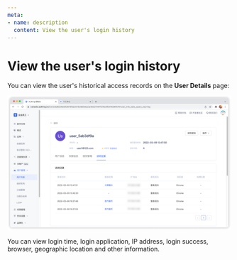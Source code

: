 ```yaml
---
meta:
- name: description
  content: View the user's login history
---
```


# View the user's login history

<LastUpdated/>

You can view the user's historical access records on the **User Details** page:

![](./images/user-login-history.png)

You can view login time, login application, IP address, login success, browser, geographic location and other information.
